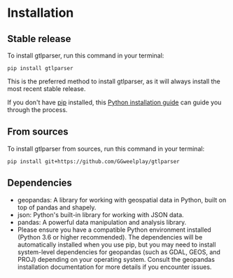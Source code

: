 # Installation

## Stable release

To install gtlparser, run this command in your terminal:

```
pip install gtlparser
```

This is the preferred method to install gtlparser, as it will always install the most recent stable release.

If you don't have [pip](https://pip.pypa.io) installed, this [Python installation guide](http://docs.python-guide.org/en/latest/starting/installation/) can guide you through the process.

## From sources

To install gtlparser from sources, run this command in your terminal:

```
pip install git+https://github.com/GGweelplay/gtlparser
```

## Dependencies

- geopandas: A library for working with geospatial data in Python, built on top of pandas and shapely.
- json: Python's built-in library for working with JSON data.
- pandas: A powerful data manipulation and analysis library.
- Please ensure you have a compatible Python environment installed (Python 3.6 or higher recommended). The dependencies will be automatically installed when you use pip, but you may need to install system-level dependencies for geopandas (such as GDAL, GEOS, and PROJ) depending on your operating system. Consult the geopandas installation documentation for more details if you encounter issues.
